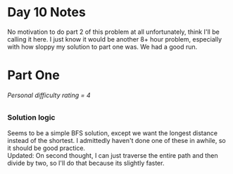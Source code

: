 # Day 10 Notes

No motivation to do part 2 of this problem at all unfortunately, think I'll be calling it here. I just know it would be another 8+ hour problem, especially with how sloppy my solution to part one was. We had a good run.

# Part One
###### Personal difficulty rating = 4

### Solution logic
Seems to be a simple BFS solution, except we want the longest distance instead of the shortest. I admittedly haven't done one of these in awhile, so it should be good practice.  
Updated: On second thought, I can just traverse the entire path and then divide by two, so I'll do that because its slightly faster.
